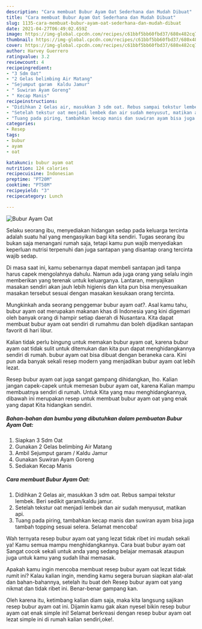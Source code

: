 ```yaml
---
description: "Cara membuat Bubur Ayam Oat Sederhana dan Mudah Dibuat"
title: "Cara membuat Bubur Ayam Oat Sederhana dan Mudah Dibuat"
slug: 1135-cara-membuat-bubur-ayam-oat-sederhana-dan-mudah-dibuat
date: 2021-04-27T06:49:02.659Z
image: https://img-global.cpcdn.com/recipes/c61bbf5bb60fbd37/680x482cq70/bubur-ayam-oat-foto-resep-utama.jpg
thumbnail: https://img-global.cpcdn.com/recipes/c61bbf5bb60fbd37/680x482cq70/bubur-ayam-oat-foto-resep-utama.jpg
cover: https://img-global.cpcdn.com/recipes/c61bbf5bb60fbd37/680x482cq70/bubur-ayam-oat-foto-resep-utama.jpg
author: Harvey Guerrero
ratingvalue: 3.2
reviewcount: 4
recipeingredient:
- "3 Sdm Oat"
- "2 Gelas belimbing Air Matang"
- "Sejumput garam  Kaldu Jamur"
- " Suwiran Ayam Goreng"
- " Kecap Manis"
recipeinstructions:
- "Didihkan 2 Gelas air, masukkan 3 sdm oat. Rebus sampai tekstur lembek. Beri sedikit garam/kaldu jamur."
- "Setelah tekstur oat menjadi lembek dan air sudah menyusut, matikan api."
- "Tuang pada piring, tambahkan kecap manis dan suwiran ayam bisa juga tambah topping sesuai selera. Selamat mencoba!"
categories:
- Resep
tags:
- bubur
- ayam
- oat

katakunci: bubur ayam oat 
nutrition: 124 calories
recipecuisine: Indonesian
preptime: "PT20M"
cooktime: "PT58M"
recipeyield: "3"
recipecategory: Lunch

---
```



![Bubur Ayam Oat](https://img-global.cpcdn.com/recipes/c61bbf5bb60fbd37/680x482cq70/bubur-ayam-oat-foto-resep-utama.jpg)

Selaku seorang ibu, menyediakan hidangan sedap pada keluarga tercinta adalah suatu hal yang mengasyikan bagi kita sendiri. Tugas seorang ibu bukan saja menangani rumah saja, tetapi kamu pun wajib menyediakan keperluan nutrisi terpenuhi dan juga santapan yang disantap orang tercinta wajib sedap.

Di masa  saat ini, kamu sebenarnya dapat membeli santapan jadi tanpa harus capek mengolahnya dahulu. Namun ada juga orang yang selalu ingin memberikan yang terenak untuk keluarganya. Lantaran, menyajikan masakan sendiri akan jauh lebih higienis dan kita pun bisa menyesuaikan masakan tersebut sesuai dengan masakan kesukaan orang tercinta. 



Mungkinkah anda seorang penggemar bubur ayam oat?. Asal kamu tahu, bubur ayam oat merupakan makanan khas di Indonesia yang kini digemari oleh banyak orang di hampir setiap daerah di Nusantara. Kita dapat membuat bubur ayam oat sendiri di rumahmu dan boleh dijadikan santapan favorit di hari libur.

Kalian tidak perlu bingung untuk memakan bubur ayam oat, karena bubur ayam oat tidak sulit untuk ditemukan dan kita pun dapat menghidangkannya sendiri di rumah. bubur ayam oat bisa dibuat dengan beraneka cara. Kini pun ada banyak sekali resep modern yang menjadikan bubur ayam oat lebih lezat.

Resep bubur ayam oat juga sangat gampang dihidangkan, lho. Kalian jangan capek-capek untuk memesan bubur ayam oat, karena Kalian mampu membuatnya sendiri di rumah. Untuk Kita yang mau menghidangkannya, dibawah ini merupakan resep untuk membuat bubur ayam oat yang enak yang dapat Kita hidangkan sendiri.

<!--inarticleads1-->

##### Bahan-bahan dan bumbu yang dibutuhkan dalam pembuatan Bubur Ayam Oat:

1. Siapkan 3 Sdm Oat
1. Gunakan 2 Gelas belimbing Air Matang
1. Ambil Sejumput garam / Kaldu Jamur
1. Gunakan  Suwiran Ayam Goreng
1. Sediakan  Kecap Manis




<!--inarticleads2-->

##### Cara membuat Bubur Ayam Oat:

1. Didihkan 2 Gelas air, masukkan 3 sdm oat. Rebus sampai tekstur lembek. Beri sedikit garam/kaldu jamur.
1. Setelah tekstur oat menjadi lembek dan air sudah menyusut, matikan api.
1. Tuang pada piring, tambahkan kecap manis dan suwiran ayam bisa juga tambah topping sesuai selera. Selamat mencoba!




Wah ternyata resep bubur ayam oat yang lezat tidak ribet ini mudah sekali ya! Kamu semua mampu menghidangkannya. Cara buat bubur ayam oat Sangat cocok sekali untuk anda yang sedang belajar memasak ataupun juga untuk kamu yang sudah lihai memasak.

Apakah kamu ingin mencoba membuat resep bubur ayam oat lezat tidak rumit ini? Kalau kalian ingin, mending kamu segera buruan siapkan alat-alat dan bahan-bahannya, setelah itu buat deh Resep bubur ayam oat yang nikmat dan tidak ribet ini. Benar-benar gampang kan. 

Oleh karena itu, ketimbang kalian diam saja, maka kita langsung sajikan resep bubur ayam oat ini. Dijamin kamu gak akan nyesel bikin resep bubur ayam oat enak simple ini! Selamat berkreasi dengan resep bubur ayam oat lezat simple ini di rumah kalian sendiri,oke!.

